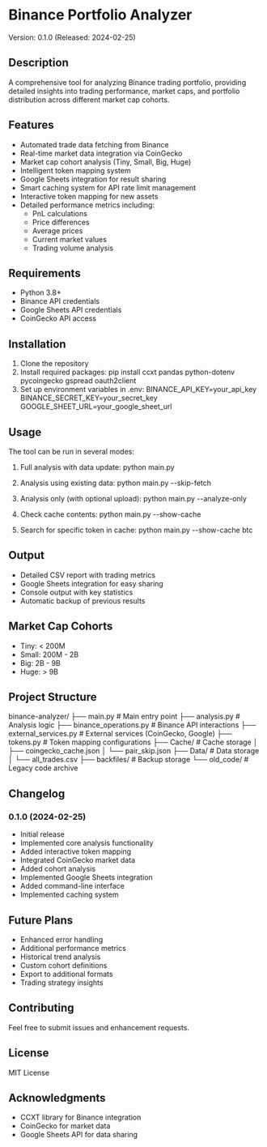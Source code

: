 # Binance Portfolio Analyzer

Version: 0.1.0 (Released: 2024-02-25)

## Description
A comprehensive tool for analyzing Binance trading portfolio, providing detailed insights into trading performance, market caps, and portfolio distribution across different market cap cohorts.

## Features
- Automated trade data fetching from Binance
- Real-time market data integration via CoinGecko
- Market cap cohort analysis (Tiny, Small, Big, Huge)
- Intelligent token mapping system
- Google Sheets integration for result sharing
- Smart caching system for API rate limit management
- Interactive token mapping for new assets
- Detailed performance metrics including:
  - PnL calculations
  - Price differences
  - Average prices
  - Current market values
  - Trading volume analysis

## Requirements
- Python 3.8+
- Binance API credentials
- Google Sheets API credentials
- CoinGecko API access

## Installation
1. Clone the repository
2. Install required packages:
   pip install ccxt pandas python-dotenv pycoingecko gspread oauth2client
3. Set up environment variables in .env:
   BINANCE_API_KEY=your_api_key
   BINANCE_SECRET_KEY=your_secret_key
   GOOGLE_SHEET_URL=your_google_sheet_url

## Usage
The tool can be run in several modes:

1. Full analysis with data update:
   python main.py

2. Analysis using existing data:
   python main.py --skip-fetch

3. Analysis only (with optional upload):
   python main.py --analyze-only

4. Check cache contents:
   python main.py --show-cache

5. Search for specific token in cache:
   python main.py --show-cache btc

## Output
- Detailed CSV report with trading metrics
- Google Sheets integration for easy sharing
- Console output with key statistics
- Automatic backup of previous results

## Market Cap Cohorts
- Tiny: < 200M
- Small: 200M - 2B
- Big: 2B - 9B
- Huge: > 9B

## Project Structure
binance-analyzer/
├── main.py              # Main entry point
├── analysis.py          # Analysis logic
├── binance_operations.py # Binance API interactions
├── external_services.py  # External services (CoinGecko, Google)
├── tokens.py            # Token mapping configurations
├── Cache/               # Cache storage
│   ├── coingecko_cache.json
│   └── pair_skip.json
├── Data/                # Data storage
│   └── all_trades.csv
├── backfiles/           # Backup storage
└── old_code/           # Legacy code archive

## Changelog
### 0.1.0 (2024-02-25)
- Initial release
- Implemented core analysis functionality
- Added interactive token mapping
- Integrated CoinGecko market data
- Added cohort analysis
- Implemented Google Sheets integration
- Added command-line interface
- Implemented caching system

## Future Plans
- Enhanced error handling
- Additional performance metrics
- Historical trend analysis
- Custom cohort definitions
- Export to additional formats
- Trading strategy insights

## Contributing
Feel free to submit issues and enhancement requests.

## License
MIT License

## Acknowledgments
- CCXT library for Binance integration
- CoinGecko for market data
- Google Sheets API for data sharing
